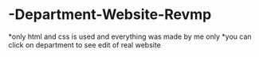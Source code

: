 # -Department-Website-Revmp

*only html and css is used and everything was made by me only
*you can click on department to see edit of real website 
